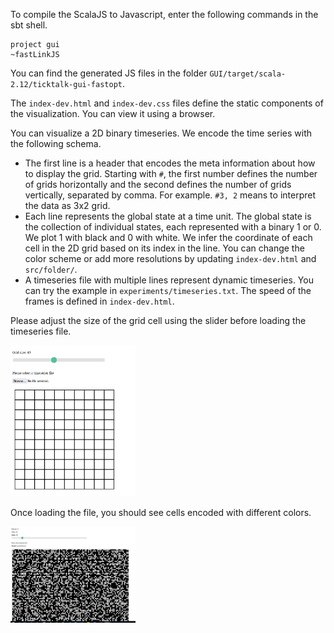 To compile the ScalaJS to Javascript, enter the following commands in the sbt shell.
```
project gui
~fastLinkJS
```
You can find the generated JS files in the folder `GUI/target/scala-2.12/ticktalk-gui-fastopt`.

The `index-dev.html` and `index-dev.css` files define the static components of the visualization. You can view it using a browser.

You can visualize a 2D binary timeseries. We encode the time series with the following schema. 
- The first line is a header that encodes the meta information about how to display the grid. Starting with `#`, the first number defines the number of grids horizontally and the second defines the number of grids vertically, separated by comma. For example. `#3, 2` means to interpret the data as 3x2 grid. 
- Each line represents the global state at a time unit. The global state is the collection of individual states, each represented with a binary 1 or 0. We plot 1 with black and 0 with white. We infer the coordinate of each cell in the 2D grid based on its index in the line. You can change the color scheme or add more resolutions by updating `index-dev.html` and `src/folder/`. 
- A timeseries file with multiple lines represent dynamic timeseries. You can try the example in `experiments/timeseries.txt`. The speed of the frames is defined in `index-dev.html`.

Please adjust the size of the grid cell using the slider before loading the timeseries file.

<img src="figs/init.png" alt="drawing" width="200"/>

Once loading the file, you should see cells encoded with different colors.

<img src="figs/load_image.png" alt="drawing" width="200"/>